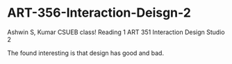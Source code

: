 # ART-356-Interaction-Deisgn-2
Ashwin S, Kumar CSUEB class!
Reading 1 ART 351 Interaction Design Studio 2

The found interesting is that design has good and bad. 

